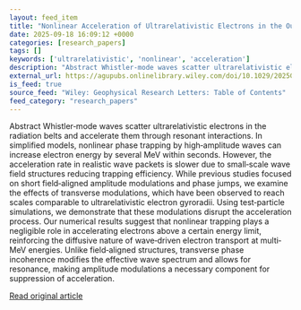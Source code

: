 ```yaml
---
layout: feed_item
title: "Nonlinear Acceleration of Ultrarelativistic Electrons in the Outer Radiation Belt Disrupted by Transverse Wave Modulations"
date: 2025-09-18 16:09:12 +0000
categories: [research_papers]
tags: []
keywords: ['ultrarelativistic', 'nonlinear', 'acceleration']
description: "Abstract Whistler‐mode waves scatter ultrarelativistic electrons in the radiation belts and accelerate them through resonant interactions"
external_url: https://agupubs.onlinelibrary.wiley.com/doi/10.1029/2025GL116883?af=R
is_feed: true
source_feed: "Wiley: Geophysical Research Letters: Table of Contents"
feed_category: "research_papers"
---
```


Abstract Whistler‐mode waves scatter ultrarelativistic electrons in the radiation belts and accelerate them through resonant interactions. In simplified models, nonlinear phase trapping by high‐amplitude waves can increase electron energy by several MeV within seconds. However, the acceleration rate in realistic wave packets is slower due to small‐scale wave field structures reducing trapping efficiency. While previous studies focused on short field‐aligned amplitude modulations and phase jumps, we examine the effects of transverse modulations, which have been observed to reach scales comparable to ultrarelativistic electron gyroradii. Using test‐particle simulations, we demonstrate that these modulations disrupt the acceleration process. Our numerical results suggest that nonlinear trapping plays a negligible role in accelerating electrons above a certain energy limit, reinforcing the diffusive nature of wave‐driven electron transport at multi‐MeV energies. Unlike field‐aligned structures, transverse phase incoherence modifies the effective wave spectrum and allows for resonance, making amplitude modulations a necessary component for suppression of acceleration.

[Read original article](https://agupubs.onlinelibrary.wiley.com/doi/10.1029/2025GL116883?af=R)
